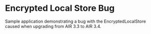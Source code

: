 # Encrypted Local Store Bug

Sample application demonstrating a bug with the EncryptedLocalStore caused when upgrading from AIR 3.3 to AIR 3.4.
